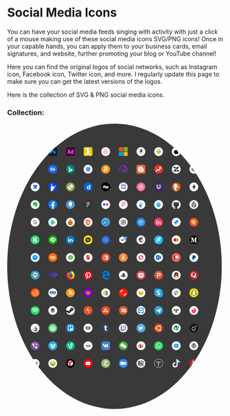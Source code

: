 # Social Media Icons
You can have your social media feeds singing with activity with just a click of a mouse making use of these social media icons SVG/PNG icons! 
Once in your capable hands, you can apply them to your business cards, email signatures, and website, further promoting your blog or YouTube channel!

Here you can find the original logos of social networks, such as Instagram icon, Facebook icon, Twitter icon, and more. I regularly update this page to make sure you can get the latest versions of the logos.

Here is the collection of SVG &amp; PNG social media icons.

### Collection:
<kbd><img src="https://github.com/raushan1107/Social-media-icons/blob/main/Color.png" height="auto" width="500" style="border-radius:50%"></img></kbd>
